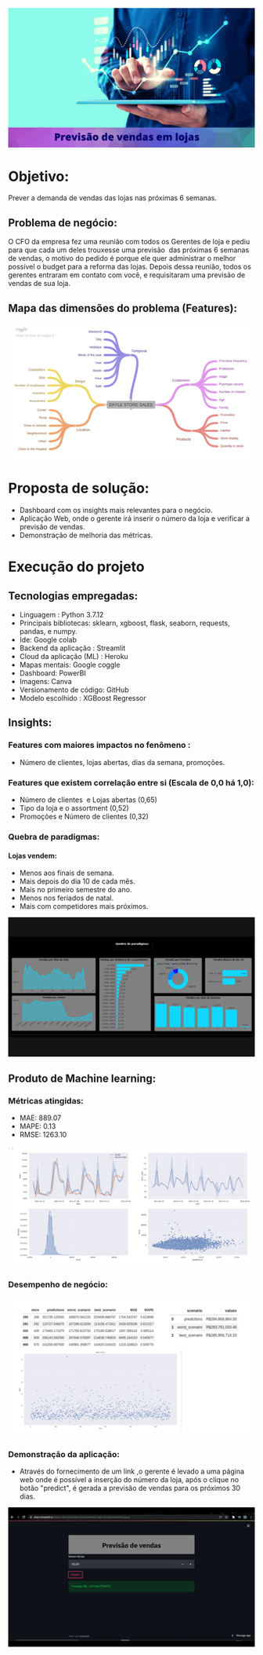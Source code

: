 <img src = "imgs/capa.png" alt = "desenho" largura = "100%" />


# Objetivo:
Prever a demanda de vendas das lojas nas próximas 6 semanas.

## Problema de negócio:
O CFO da empresa fez uma reunião com todos os Gerentes de loja e pediu para que cada um deles trouxesse uma previsão  das próximas 6 semanas de vendas, o motivo do pedido é porque ele quer administrar o melhor possível o budget para a reforma das lojas.
Depois dessa reunião, todos os gerentes entraram em contato com você, e requisitaram uma previsão de vendas de sua loja.

## Mapa das dimensões do problema (Features):
<img src = "imgs/DAYLE_STORE_SALES.png" alt = "desenho" largura = "100%" />

# Proposta de solução:
- Dashboard com os insights mais relevantes para o negócio.
- Aplicação Web, onde o gerente irá inserir o número da loja e verificar a previsão de vendas.
- Demonstração de melhoria das métricas.

# Execução do projeto
## Tecnologias empregadas:
- Linguagem : Python 3.7.12
- Principais bibliotecas: sklearn, xgboost, flask,
seaborn, requests, pandas, e numpy.
- Ide: Google colab
- Backend da aplicação : Streamlit
- Cloud da aplicação (ML) : Heroku
- Mapas mentais: Google coggle
- Dashboard: PowerBI
- Imagens: Canva
- Versionamento de código: GitHub
- Modelo escolhido : XGBoost Regressor

## Insights:
### Features com maiores impactos no fenômeno :
- Número de clientes, lojas abertas, dias da semana, promoções.

### Features que existem correlação entre si (Escala de 0,0 há 1,0):
- Número de clientes  e Lojas abertas (0,65)
- Tipo da loja e o assortment (0,52)
- Promoções e Número de clientes (0,32)


### Quebra de paradigmas:
#### Lojas vendem:
- Menos aos finais de semana.
- Mais depois do dia 10 de cada mês.
- Mais no primeiro semestre do ano.
- Menos nos feriados de natal.
- Mais com competidores mais próximos.
<img src = "imgs/dashboard.png" alt = "desenho" largura = "100%" />

## Produto de Machine learning:
### Métricas atingidas:
- MAE:   889.07
- MAPE:  0.13
- RMSE:  1263.10

<img src = "imgs/metrics.png" alt = "desenho" largura = "100%" />

### Desempenho de negócio:
<img src = "imgs/negocio.png" alt = "desenho" largura = "100%" />



### Demonstração da aplicação:
 - Através do fornecimento de um link ,o  gerente é levado a uma página web onde é possível a inserção do número da loja, após o clique no botão "predict", é gerada a previsão de vendas para os próximos 30 dias.


<img src = "imgs/appstreamlit.png" alt = "desenho" largura = "100%" />


